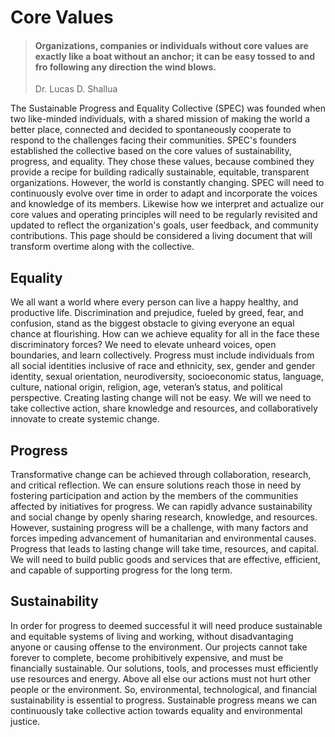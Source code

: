 # Core Values

> #### Organizations, companies or individuals without core values are exactly like a boat without an anchor; it can be easy tossed to and fro following any direction the wind blows.
>
> Dr. Lucas D. Shallua

The Sustainable Progress and Equality Collective (SPEC) was founded when two like-minded individuals, with a shared mission of making the world a better place, connected and decided to spontaneously cooperate to respond to the challenges facing their communities. SPEC's founders established the collective based on the core values of sustainability, progress, and equality. They chose these values, because combined they provide a recipe for building radically sustainable, equitable, transparent organizations. However, the world is constantly changing. SPEC will need to continuously evolve over time in order to adapt and incorporate the voices and knowledge of its members. Likewise how we interpret and actualize our core values and operating principles will need to be regularly revisited and updated to reflect the organization's goals, user feedback, and community contributions. This page should be considered a living document that will transform overtime along with the collective.

## Equality

We all want a world where every person can live a happy healthy, and productive life. Discrimination and prejudice, fueled by greed, fear, and confusion, stand as the biggest obstacle to giving everyone an equal chance at flourishing. How can we achieve equality for all in the face these discriminatory forces? We need to elevate unheard voices, open boundaries, and learn collectively. Progress must include individuals from all social identities inclusive of race and ethnicity, sex, gender and gender identity, sexual orientation, neurodiversity, socioeconomic status, language, culture, national origin, religion, age, veteran’s status, and political perspective. Creating lasting change will not be easy. We will we need to take collective action, share knowledge and resources, and collaboratively innovate to create systemic change.

## Progress

Transformative change can be achieved through collaboration, research, and critical reflection. We can ensure solutions reach those in need by fostering participation and action by the members of the communities affected by initiatives for progress. We can rapidly advance sustainability and social change by openly sharing research, knowledge, and resources. However, sustaining progress will be a challenge, with many factors and forces impeding advancement of humanitarian and environmental causes. Progress that leads to lasting change will take time, resources, and capital. We will need to build public goods and services that are effective, efficient, and capable of supporting progress for the long term.

## Sustainability

In order for progress to deemed successful it will need produce sustainable and equitable systems of living and working, without disadvantaging anyone or causing offense to the environment. Our projects cannot take forever to complete, become prohibitively expensive, and must be financially sustainable. Our solutions, tools, and processes must efficiently use resources and energy. Above all else our actions must not hurt other people or the environment. So, environmental, technological, and financial sustainability is essential to progress. Sustainable progress means we can continuously take collective action towards equality and environmental justice.
